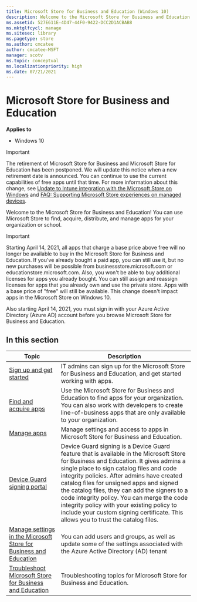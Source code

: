 ```yaml
---
title: Microsoft Store for Business and Education (Windows 10)
description: Welcome to the Microsoft Store for Business and Education. You can use Microsoft Store, to find, acquire, distribute, and manage apps for your organization or school.
ms.assetid: 527E611E-4D47-44F0-9422-DCC2D1ACBAB8
ms.mktglfcycl: manage
ms.sitesec: library
ms.pagetype: store
ms.author: cmcatee
author: cmcatee-MSFT
manager: scotv
ms.topic: conceptual
ms.localizationpriority: high
ms.date: 07/21/2021
---
```


# Microsoft Store for Business and Education

**Applies to**

-   Windows 10

> [!IMPORTANT]
> The retirement of Microsoft Store for Business and Microsoft Store for Education has been postponed. We will update this notice when a new retirement date is announced. You can continue to use the current capabilities of free apps until that time. For more information about this change, see [Update to Intune integration with the Microsoft Store on Windows](https://techcommunity.microsoft.com/t5/windows-it-pro-blog/update-to-endpoint-manager-integration-with-the-microsoft-store/ba-p/3585077) and [FAQ: Supporting Microsoft Store experiences on managed devices](https://techcommunity.microsoft.com/t5/windows-management/faq-supporting-microsoft-store-experiences-on-managed-devices/m-p/3585286).

Welcome to the Microsoft Store for Business and Education! You can use Microsoft Store to find, acquire, distribute, and manage apps for your organization or school.

> [!IMPORTANT]
> Starting April 14, 2021, all apps that charge a base price above free will no longer be available to buy in the Microsoft Store for Business and Education. If you've already bought a paid app, you can still use it, but no new purchases will be possible from businessstore.microsoft.com or educationstore.microsoft.com. Also, you won't be able to buy additional licenses for apps you already bought. You can still assign and reassign licenses for apps that you already own and use the private store. Apps with a base price of "free" will still be available. This change doesn't impact apps in the Microsoft Store on Windows 10.
>
> Also starting April 14, 2021, you must sign in with your Azure Active Directory (Azure AD) account before you browse Microsoft Store for Business and Education.

## In this section

| Topic | Description |
| ----- | ----------- |
| [Sign up and get started](sign-up-microsoft-store-for-business-overview.md) | IT admins can sign up for the Microsoft Store for Business and Education, and get started working with apps. |
| [Find and acquire apps](find-and-acquire-apps-overview.md) | Use the Microsoft Store for Business and Education to find apps for your organization. You can also work with developers to create line-of-business apps that are only available to your organization. |
| [Manage apps](manage-apps-microsoft-store-for-business-overview.md) | Manage settings and access to apps in Microsoft Store for Business and Education. |
| [Device Guard signing portal](device-guard-signing-portal.md) | Device Guard signing is a Device Guard feature that is available in the Microsoft Store for Business and Education. It gives admins a single place to sign catalog files and code integrity policies. After admins have created catalog files for unsigned apps and signed the catalog files, they can add the signers to a code integrity policy. You can merge the code integrity policy with your existing policy to include your custom signing certificate. This allows you to trust the catalog files. |
| [Manage settings in the Microsoft Store for Business and Education](manage-settings-microsoft-store-for-business.md) | You can add users and groups, as well as update some of the settings associated with the Azure Active Directory (AD) tenant |
| [Troubleshoot Microsoft Store for Business and Education](troubleshoot-microsoft-store-for-business.md) | Troubleshooting topics for Microsoft Store for Business and Education. |